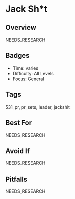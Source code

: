 # Jack Sh*t

## Overview
NEEDS_RESEARCH

## Badges
- Time: varies
- Difficulty: All Levels
- Focus: General

## Tags
531_pr, pr_sets, leader, jackshit

## Best For
NEEDS_RESEARCH

## Avoid If
NEEDS_RESEARCH

## Pitfalls
NEEDS_RESEARCH
